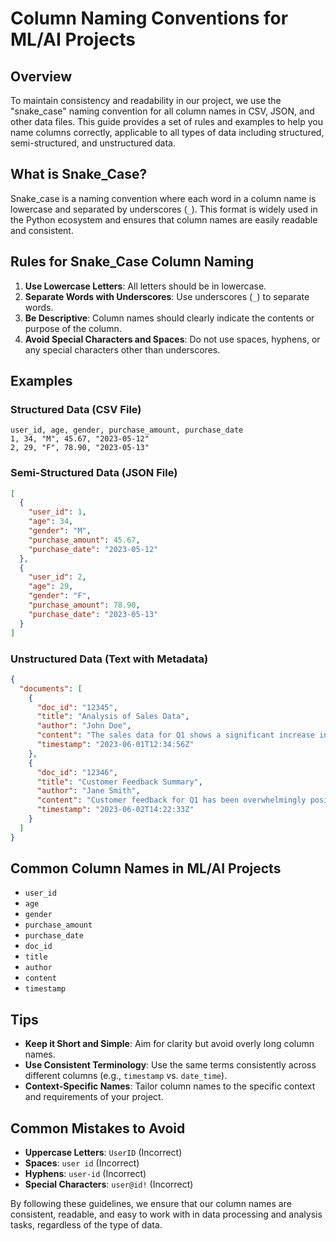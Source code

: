 # Column Naming Conventions for ML/AI Projects

## Overview

To maintain consistency and readability in our project, we use the
"snake_case" naming convention for all column names in CSV, JSON, and
other data files. This guide provides a set of rules and examples to
help you name columns correctly, applicable to all types of data
including structured, semi-structured, and unstructured data.

## What is Snake_Case?

Snake_case is a naming convention where each word in a column name is
lowercase and separated by underscores (`_`). This format is widely used
in the Python ecosystem and ensures that column names are easily
readable and consistent.

## Rules for Snake_Case Column Naming

1. **Use Lowercase Letters**: All letters should be in lowercase.
2. **Separate Words with Underscores**: Use underscores (`_`) to
   separate words.
3. **Be Descriptive**: Column names should clearly indicate the contents
   or purpose of the column.
4. **Avoid Special Characters and Spaces**: Do not use spaces, hyphens,
   or any special characters other than underscores.

## Examples

### Structured Data (CSV File)

```csv
user_id, age, gender, purchase_amount, purchase_date
1, 34, "M", 45.67, "2023-05-12"
2, 29, "F", 78.90, "2023-05-13"
```

### Semi-Structured Data (JSON File)

```json
[
  {
    "user_id": 1,
    "age": 34,
    "gender": "M",
    "purchase_amount": 45.67,
    "purchase_date": "2023-05-12"
  },
  {
    "user_id": 2,
    "age": 29,
    "gender": "F",
    "purchase_amount": 78.90,
    "purchase_date": "2023-05-13"
  }
]
```

### Unstructured Data (Text with Metadata)

```json
{
  "documents": [
    {
      "doc_id": "12345",
      "title": "Analysis of Sales Data",
      "author": "John Doe",
      "content": "The sales data for Q1 shows a significant increase in revenue.",
      "timestamp": "2023-06-01T12:34:56Z"
    },
    {
      "doc_id": "12346",
      "title": "Customer Feedback Summary",
      "author": "Jane Smith",
      "content": "Customer feedback for Q1 has been overwhelmingly positive.",
      "timestamp": "2023-06-02T14:22:33Z"
    }
  ]
}
```

## Common Column Names in ML/AI Projects

- `user_id`
- `age`
- `gender`
- `purchase_amount`
- `purchase_date`
- `doc_id`
- `title`
- `author`
- `content`
- `timestamp`

## Tips

- **Keep it Short and Simple**: Aim for clarity but avoid overly long
  column names.
- **Use Consistent Terminology**: Use the same terms consistently across
  different columns (e.g., `timestamp` vs. `date_time`).
- **Context-Specific Names**: Tailor column names to the specific
  context and requirements of your project.

## Common Mistakes to Avoid

- **Uppercase Letters**: `UserID` (Incorrect)
- **Spaces**: `user id` (Incorrect)
- **Hyphens**: `user-id` (Incorrect)
- **Special Characters**: `user@id!` (Incorrect)

By following these guidelines, we ensure that our column names are
consistent, readable, and easy to work with in data processing and
analysis tasks, regardless of the type of data.